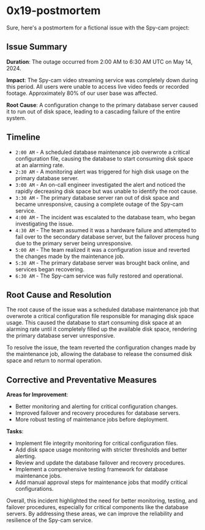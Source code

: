 # 0x19-postmortem

Sure, here's a postmortem for a fictional issue with the Spy-cam project:

## Issue Summary

**Duration**: The outage occurred from 2:00 AM to 6:30 AM UTC on May 14, 2024.

**Impact**: The Spy-cam video streaming service was completely down during this period. All users were unable to access live video feeds or recorded footage. Approximately 80% of our user base was affected.

**Root Cause**: A configuration change to the primary database server caused it to run out of disk space, leading to a cascading failure of the entire system.

## Timeline

- `2:00 AM` - A scheduled database maintenance job overwrote a critical configuration file, causing the database to start consuming disk space at an alarming rate.
- `2:30 AM` - A monitoring alert was triggered for high disk usage on the primary database server.
- `3:00 AM` - An on-call engineer investigated the alert and noticed the rapidly decreasing disk space but was unable to identify the root cause.
- `3:30 AM` - The primary database server ran out of disk space and became unresponsive, causing a complete outage of the Spy-cam service.
- `4:00 AM` - The incident was escalated to the database team, who began investigating the issue.
- `4:30 AM` - The team assumed it was a hardware failure and attempted to fail over to the secondary database server, but the failover process hung due to the primary server being unresponsive.
- `5:00 AM` - The team realized it was a configuration issue and reverted the changes made by the maintenance job.
- `5:30 AM` - The primary database server was brought back online, and services began recovering.
- `6:30 AM` - The Spy-cam service was fully restored and operational.

## Root Cause and Resolution

The root cause of the issue was a scheduled database maintenance job that overwrote a critical configuration file responsible for managing disk space usage. This caused the database to start consuming disk space at an alarming rate until it completely filled up the available disk space, rendering the primary database server unresponsive.

To resolve the issue, the team reverted the configuration changes made by the maintenance job, allowing the database to release the consumed disk space and return to normal operation.

## Corrective and Preventative Measures

**Areas for Improvement**:
- Better monitoring and alerting for critical configuration changes.
- Improved failover and recovery procedures for database servers.
- More robust testing of maintenance jobs before deployment.

**Tasks**:
- Implement file integrity monitoring for critical configuration files.
- Add disk space usage monitoring with stricter thresholds and better alerting.
- Review and update the database failover and recovery procedures.
- Implement a comprehensive testing framework for database maintenance jobs.
- Add manual approval steps for maintenance jobs that modify critical configurations.

Overall, this incident highlighted the need for better monitoring, testing, and failover procedures, especially for critical components like the database servers. By addressing these areas, we can improve the reliability and resilience of the Spy-cam service.
